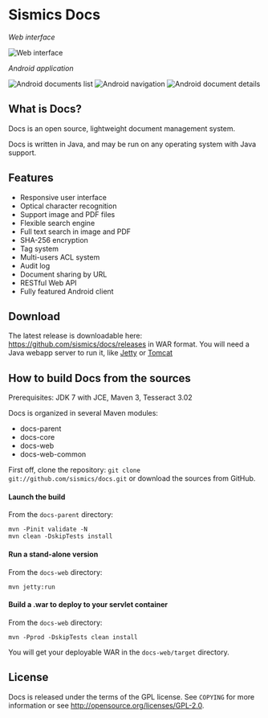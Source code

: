 Sismics Docs
============

_Web interface_

![Web interface](http://sismics.com/docs/screenshot1.png)

_Android application_

![Android documents list](http://sismics.com/docs/android1.png) ![Android navigation](http://sismics.com/docs/android2.png) ![Android document details](http://sismics.com/docs/android3.png)

What is Docs?
---------------

Docs is an open source, lightweight document management system.

Docs is written in Java, and may be run on any operating system with Java support.

Features
--------

- Responsive user interface
- Optical character recognition
- Support image and PDF files
- Flexible search engine
- Full text search in image and PDF
- SHA-256 encryption
- Tag system
- Multi-users ACL system
- Audit log
- Document sharing by URL
- RESTful Web API
- Fully featured Android client

Download
--------

The latest release is downloadable here: <https://github.com/sismics/docs/releases> in WAR format.
You will need a Java webapp server to run it, like [Jetty](http://eclipse.org/jetty/) or [Tomcat](http://tomcat.apache.org/)

How to build Docs from the sources
----------------------------------

Prerequisites: JDK 7 with JCE, Maven 3, Tesseract 3.02

Docs is organized in several Maven modules:

  - docs-parent
  - docs-core
  - docs-web
  - docs-web-common

First off, clone the repository: `git clone git://github.com/sismics/docs.git`
or download the sources from GitHub.

#### Launch the build

From the `docs-parent` directory:

    mvn -Pinit validate -N
    mvn clean -DskipTests install

#### Run a stand-alone version

From the `docs-web` directory:

    mvn jetty:run

#### Build a .war to deploy to your servlet container

From the `docs-web` directory:

    mvn -Pprod -DskipTests clean install

You will get your deployable WAR in the `docs-web/target` directory.

License
-------

Docs is released under the terms of the GPL license. See `COPYING` for more
information or see <http://opensource.org/licenses/GPL-2.0>.

